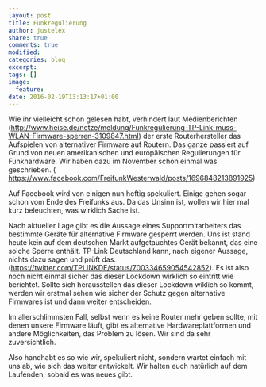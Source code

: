```yaml
---
layout: post
title: Funkregulierung
author: justelex
share: true
comments: true
modified:
categories: blog
excerpt:
tags: []
image:
  feature:
date: 2016-02-19T13:13:17+01:00
---
```


Wie ihr vielleicht schon gelesen habt, verhindert laut Medienberichten (http://www.heise.de/netze/meldung/Funkregulierung-TP-Link-muss-WLAN-Firmware-sperren-3109847.html) der erste Routerhersteller das
Aufspielen von alternativer Firmware auf Routern. Das ganze passiert auf Grund von neuen amerikanischen und europäischen Regulierungen für Funkhardware. Wir haben dazu im November schon einmal was
geschrieben. ( https://www.facebook.com/FreifunkWesterwald/posts/1696848213891925)

Auf Facebook wird von einigen nun heftig spekuliert. Einige gehen sogar schon vom Ende des Freifunks aus. Da das Unsinn ist, wollen wir hier mal kurz beleuchten, was wirklich Sache ist.

Nach aktueller Lage gibt es die Aussage eines Supportmitarbeiters das bestimmte Geräte für alternative Firmware gesperrt werden. Uns ist stand heute kein auf dem deutschen Markt aufgetauchtes Gerät
bekannt, das eine solche Sperre enthält. TP-Link Deutschland kann, nach eigener Aussage, nichts dazu sagen und prüft das.  (https://twitter.com/TPLINKDE/status/700334659054542852). Es ist also noch nicht
einmal sicher das dieser Lockdown wirklich so eintritt wie berichtet.
Sollte sich herausstellen das dieser Lockdown wiklich so kommt, werden wir erstmal sehen wie sicher der Schutz gegen alternative Firmwares ist und dann weiter entscheiden.

Im allerschlimmsten Fall, selbst wenn es keine Router mehr geben sollte, mit denen unsere Firmware läuft, gibt es alternative Hardwareplattformen und andere Möglichkeiten, das Problem zu lösen. Wir sind
da sehr zuversichtlich.

Also handhabt es so wie wir, spekuliert nicht, sondern wartet einfach mit uns ab, wie sich das weiter entwickelt. Wir halten euch natürlich auf dem Laufenden, sobald es was neues gibt.

